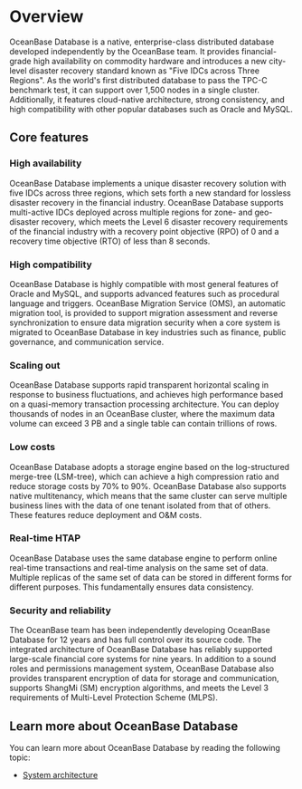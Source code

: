 # Overview

OceanBase Database is a native, enterprise-class distributed database developed independently by the OceanBase team. It provides financial-grade high availability on commodity hardware and introduces a new city-level disaster recovery standard known as "Five IDCs across Three Regions". As the world's first distributed database to pass the TPC-C benchmark test, it can support over 1,500 nodes in a single cluster. Additionally, it features cloud-native architecture, strong consistency, and high compatibility with other popular databases such as Oracle and MySQL.
## Core features

### High availability

OceanBase Database implements a unique disaster recovery solution with five IDCs across three regions, which sets forth a new standard for lossless disaster recovery in the financial industry. OceanBase Database supports multi-active IDCs deployed across multiple regions for zone- and geo-disaster recovery, which meets the Level 6 disaster recovery requirements of the financial industry with a recovery point objective (RPO) of 0 and a recovery time objective (RTO) of less than 8 seconds.

### High compatibility

OceanBase Database is highly compatible with most general features of Oracle and MySQL, and supports advanced features such as procedural language and triggers. OceanBase Migration Service (OMS), an automatic migration tool, is provided to support migration assessment and reverse synchronization to ensure data migration security when a core system is migrated to OceanBase Database in key industries such as finance, public governance, and communication service.

### Scaling out

OceanBase Database supports rapid transparent horizontal scaling in response to business fluctuations, and achieves high performance based on a quasi-memory transaction processing architecture. You can deploy thousands of nodes in an OceanBase cluster, where the maximum data volume can exceed 3 PB and a single table can contain trillions of rows.

### Low costs

OceanBase Database adopts a storage engine based on the log-structured merge-tree (LSM-tree), which can achieve a high compression ratio and reduce storage costs by 70% to 90%. OceanBase Database also supports native multitenancy, which means that the same cluster can serve multiple business lines with the data of one tenant isolated from that of others. These features reduce deployment and O&M costs.

### Real-time HTAP

OceanBase Database uses the same database engine to perform online real-time transactions and real-time analysis on the same set of data. Multiple replicas of the same set of data can be stored in different forms for different purposes. This fundamentally ensures data consistency.

### Security and reliability

The OceanBase team has been independently developing OceanBase Database for 12 years and has full control over its source code. The integrated architecture of OceanBase Database has reliably supported large-scale financial core systems for nine years. In addition to a sound roles and permissions management system, OceanBase Database also provides transparent encryption of data for storage and communication, supports ShangMi (SM) encryption algorithms, and meets the Level 3 requirements of Multi-Level Protection Scheme (MLPS).

## Learn more about OceanBase Database

You can learn more about OceanBase Database by reading the following topic:

* [System architecture](../100.learn-more-about-oceanbase/300.system-architecture.md)

<!-- * [System concepts of OceanBase Database](../700.reference/100.oceanbase-database-concepts/100.architecture-of-oceanbase.md) 链接待放开-->
